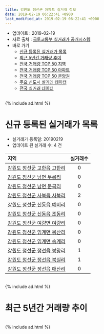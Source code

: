 ```yaml
---
title: 강원도 정선군 아파트 실거래 정보
date: 2019-02-19 06:22:41 +0900
last_modified_at: 2019-02-19 06:22:41 +0900
---
```


* 업데이트 : 2019-02-19
* 자료 출처 : [국토교통부 실거래가 공개시스템](http://rt.molit.go.kr)
* 바로 가기
    * [신규 등록된 실거래가 목록](#신규-등록된-실거래가-목록)
    * [최근 5년간 거래량 추이](#최근-5년간-거래량-추이)
    * [전국 거래량 TOP 50 지역](https://ayogom.github.io/apt-trade-info/최근-3개월-전국에서-가장-거래가-많이-발생한-지역)
    * [전국 거래량 TOP 50 아파트](https://ayogom.github.io/apt-trade-info/최근-3개월-전국에서-가장-거래가-많이-발생한-아파트)
    * [전국 거래량 TOP 50 분양권](https://ayogom.github.io/apt-trade-info/최근-3개월-전국에서-가장-거래가-많이-발생한-분양권)
    * [주요 신도시 실거래 데이터](https://ayogom.github.io/apt-trade-info/주요-신도시)
    * [전국 실거래 데이터](https://ayogom.github.io/apt-trade-info/전국)

<br>
{% include ad.html %}
<br>

# 신규 등록된 실거래가 목록
* 실거래가 등록일: 20190219
* 업데이트 된 실거래 수: 4 건


|지역|실거래수|
|:---|:---:|
|[강원도 정선군 고한읍 고한리](https://ayogom.github.io/apt-trade-info/강원도-정선군-고한읍-고한리)|0|
|[강원도 정선군 남면 무릉리](https://ayogom.github.io/apt-trade-info/강원도-정선군-남면-무릉리)|0|
|[강원도 정선군 남면 문곡리](https://ayogom.github.io/apt-trade-info/강원도-정선군-남면-문곡리)|0|
|[강원도 정선군 사북읍 사북리](https://ayogom.github.io/apt-trade-info/강원도-정선군-사북읍-사북리)|2|
|[강원도 정선군 신동읍 예미리](https://ayogom.github.io/apt-trade-info/강원도-정선군-신동읍-예미리)|0|
|[강원도 정선군 신동읍 조동리](https://ayogom.github.io/apt-trade-info/강원도-정선군-신동읍-조동리)|0|
|[강원도 정선군 여량면 여량리](https://ayogom.github.io/apt-trade-info/강원도-정선군-여량면-여량리)|0|
|[강원도 정선군 임계면 봉산리](https://ayogom.github.io/apt-trade-info/강원도-정선군-임계면-봉산리)|0|
|[강원도 정선군 임계면 송계리](https://ayogom.github.io/apt-trade-info/강원도-정선군-임계면-송계리)|0|
|[강원도 정선군 정선읍 봉양리](https://ayogom.github.io/apt-trade-info/강원도-정선군-정선읍-봉양리)|1|
|[강원도 정선군 정선읍 북실리](https://ayogom.github.io/apt-trade-info/강원도-정선군-정선읍-북실리)|1|
|[강원도 정선군 정선읍 애산리](https://ayogom.github.io/apt-trade-info/강원도-정선군-정선읍-애산리)|0|


<br>
{% include ad.html %}
<br>

# 최근 5년간 거래량 추이


<div style="width:100%;">
    <canvas id="deal_progress" height="200"></canvas>
</div>

<script>
new Chart(document.getElementById("deal_progress"), {
    type: 'line',
    data: {
        labels: ['201402','201403','201404','201405','201406','201407','201408','201409','201410','201411','201412','201501','201502','201503','201504','201505','201506','201507','201508','201509','201510','201511','201512','201601','201602','201603','201604','201605','201606','201607','201608','201609','201610','201611','201612','201701','201702','201703','201704','201705','201706','201707','201708','201709','201710','201711','201712','201801','201802','201803','201804','201805','201806','201807','201808','201809','201810','201811','201812','201901','201902'],
        datasets: [{
            label: '매매',
            pointRadius: 1,
            data: [23, 31, 32, 26, 23, 62, 27, 40, 26, 22, 16, 24, 16, 24, 22, 24, 18, 22, 14, 21, 49, 25, 18, 21, 13, 26, 13, 30, 19, 15, 22, 19, 21, 23, 11, 13, 12, 22, 18, 18, 23, 29, 16, 18, 16, 14, 6, 10, 20, 22, 21, 24, 21, 21, 22, 19, 28, 40, 22, 22, 7],
            borderColor: "rgba(255, 201, 14, 1)",
            backgroundColor: "rgba(255, 201, 14, 0.5)",
            fill: false,
            lineTension: 0
        },{
            label: '전월세',
            pointRadius: 1,
            data: [4, 11, 1, 9, 5, 6, 8, 12, 9, 9, 16, 17, 11, 22, 19, 7, 4, 4, 8, 7, 8, 7, 8, 8, 9, 8, 6, 13, 7, 6, 2, 6, 11, 5, 10, 8, 10, 5, 7, 8, 3, 6, 4, 5, 4, 4, 4, 8, 13, 10, 4, 7, 6, 6, 4, 5, 5, 10, 6, 5, 6],
            borderColor: "rgba(0, 141, 185, 1)",
            backgroundColor: "rgba(0, 141, 185, 0.5)",
            fill: false,
            lineTension: 0
        }
        ]
    },
    options: {
        responsive: true,
        title: {
            display: false
        },
        tooltips: {
            mode: 'index',
            intersect: false
        },
        hover: {
            mode: 'nearest',
            intersect: true
        },
        scales: {
            xAxes: [{
                display: true,
                scaleLabel: {
                    display: true,
                    labelString: '년/월'
                }
            }],
            yAxes: [{
                display: true,
                ticks: {
                    suggestedMin: 0,
                },
                scaleLabel: {
                    display: true,
                    labelString: '실거래 수'
                }
            }]
        }
    }
});

</script>


<br>
{% include ad.html %}
<br>

